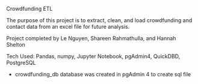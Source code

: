 Crowdfunding ETL

The purpose of this project is to extract, clean, and load crowdfunding and contact data from an excel file for future analysis. 

Project completed by Le Nguyen, Shareen Rahmathulla, and Hannah Shelton

Tech Used: Pandas, numpy, Jupyter Notebook, pgAdmin4, QuickDBD, PostgreSQL
- crowdfunding_db database was created in pgAdmin 4 to create sql file
